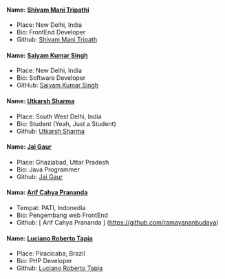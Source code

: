 #### Name: [Shivam Mani Tripathi](https://github.com/geekcodershivam)
- Place: New Delhi, India
- Bio: FrontEnd Developer
- Github: [Shivam Mani Tripath](https://github.com/geekcodershivam)

#### Name: [Saiyam Kumar Singh](https://github.com/saiyampaliwal)
- Place: New Delhi, India
- Bio: Software Developer
- GitHub: [Saiyam Kumar Singh](https://github.com/saiyampaliwal)

#### Name: [Utkarsh Sharma](https://github.com/utkzas)
- Place: South West Delhi, India
- Bio: Student (Yeah, Just a Student)
- Github: [Utkarsh Sharma](https://github.com/utkzas)

#### Name: [Jai Gaur](https://github.com/Jai-Gaur-26)
- Place: Ghaziabad, Uttar Pradesh
- Bio: Java Programmer
- Github: [Jai Gaur](https://github.com/Jai-Gaur-26)

####  Nama: [ Arif Cahya Prananda ](https://github.com/ramayanabudaya)
- Tempat: PATI, Indonedia
- Bio: Pengembang web FrontEnd
- Github: [ Arif Cahya Prananda ] (https://github.com/ramayananbudaya)

#### Name: [Luciano Roberto Tapia](https://github.com/lucianotapia)
- Place: Piracicaba, Brazil
- Bio: PHP Developer
- Github: [Luciano Roberto Tapia](https://github.com/lucianotapia)